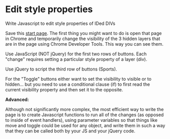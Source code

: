 Edit style properties
=====================

Write Javascript to edit style properties of IDed DIVs

Save this [start page](http://itpwebdev.herokuapp.com/starters/301/edit_style_properties.html). The first thing you might want to do is open that page in Chrome and temporarily change the visibility of the 3 hidden layers that are in the page using Chrome Developer Tools. This way you can see them.

Use JavaScript (NOT jQuery) for the first two rows of buttons. Each "change" requires setting a particular style property of a layer (div). 

Use jQuery to script the third row of buttons (Sports). 

For the "Toggle" buttons either want to set the visibility to visible or to hidden... but you need to use a conditional clause (if) to first read the current visibility property and then set it to the opposite. 

__Advanced:__ 

Although not significantly more complex, the most efficient way to write the page is to create Javascript functions to run all of the changes (as opposed to inside of event handlers), using parameter variables so that things like move and toggle could be used for any object, and write them in such a way that they can be called both by your JS and your jQuery code.  
